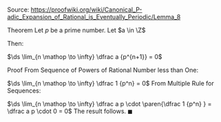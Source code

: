 # 

Source: https://proofwiki.org/wiki/Canonical_P-adic_Expansion_of_Rational_is_Eventually_Periodic/Lemma_8

Theorem
Let $p$ be a prime number.
Let $a \in \Z$

Then:

$\ds \lim_{n \mathop \to \infty} \dfrac a {p^{n+1}} = 0$


Proof
From Sequence of Powers of Rational Number less than One:

$\ds \lim_{n \mathop \to \infty} \dfrac 1 {p^n} = 0$
From Multiple Rule for Sequences:

$\ds \lim_{n \mathop \to \infty} \dfrac a p \cdot \paren{\dfrac 1 {p^n} } = \dfrac a p \cdot 0 = 0$
The result follows.
$\blacksquare$





